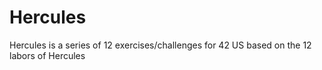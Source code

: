 # Hercules
Hercules is a series of 12 exercises/challenges for 42 US based on the 12 labors of Hercules

